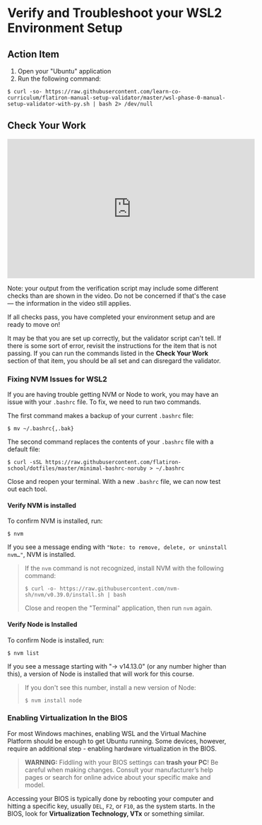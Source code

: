 # Verify and Troubleshoot your WSL2 Environment Setup

## Action Item

1. Open your "Ubuntu" application
2. Run the following command:

```console
$ curl -so- https://raw.githubusercontent.com/learn-co-curriculum/flatiron-manual-setup-validator/master/wsl-phase-0-manual-setup-validator-with-py.sh | bash 2> /dev/null
```

## Check Your Work

<iframe width="560" height="315" src="https://www.youtube.com/embed/LOAbYZmRc9I" frameborder="0" allow="accelerometer; autoplay; clipboard-write; encrypted-media; gyroscope; picture-in-picture" allowfullscreen></iframe>

Note: your output from the verification script may include some different checks
than are shown in the video. Do not be concerned if that's the case — the
information in the video still applies.

If all checks pass, you have completed your environment setup and are ready to
move on!

It may be that you are set up correctly, but the validator script can't tell. If
there is some sort of error, revisit the instructions for the item that is not
passing. If you can run the commands listed in the **Check Your Work** section
of that item, you should be all set and can disregard the validator.

### Fixing NVM Issues for WSL2

If you are having trouble getting NVM or Node to work, you may have an issue
with your `.bashrc` file. To fix, we need to run two commands.

The first command makes a backup of your current `.bashrc` file:

```console
$ mv ~/.bashrc{,.bak}
```

The second command replaces the contents of your `.bashrc` file with a default
file:

```console
$ curl -sSL https://raw.githubusercontent.com/flatiron-school/dotfiles/master/minimal-bashrc-noruby > ~/.bashrc
```

Close and reopen your terminal. With a new `.bashrc` file, we can now test out
each tool.

#### Verify NVM is installed

To confirm NVM is installed, run:

```console
$ nvm
```

If you see a message ending with `"Note: to remove, delete, or uninstall nvm…"`,
NVM is installed.

> If the `nvm` command is not recognized, install NVM with the following command:
>
> ```console
> $ curl -o- https://raw.githubusercontent.com/nvm-sh/nvm/v0.39.0/install.sh | bash
> ```
>
> Close and reopen the "Terminal" application, then run `nvm` again.

#### Verify Node is Installed

To confirm Node is installed, run:

```console
$ nvm list
```

If you see a message starting with "-> v14.13.0" (or any number higher than
this), a version of Node is installed that will work for this course.

> If you don't see this number, install a new version of Node:
>
> ```console
> $ nvm install node
> ```

### Enabling Virtualization In the BIOS

For most Windows machines, enabling WSL and the Virtual Machine Platform should
be enough to get Ubuntu running. Some devices, however, require an additional
step - enabling hardware virtualization in the BIOS.

> **WARNING:** Fiddling with your BIOS settings can **trash your PC**! Be
> careful when making changes. Consult your manufacturer’s help pages or search
> for online advice about your specific make and model.

Accessing your BIOS is typically done by rebooting your computer and hitting a
specific key, usually `DEL`, `F2`, or `F10`, as the system starts. In the BIOS,
look for **Virtualization Technology, VTx** or something similar.
